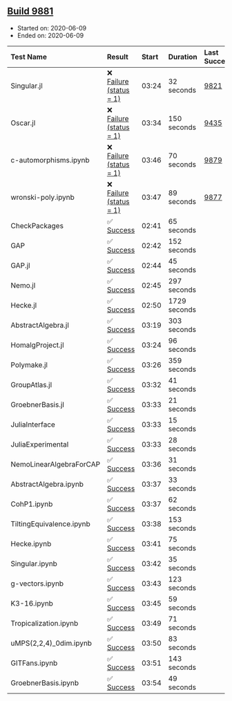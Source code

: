 ## [Build 9881](https://oscarci.mathematik.uni-kl.de/job/oscar/9881/)

* Started on: 2020-06-09
* Ended on: 2020-06-09

| Test Name    | Result | Start | Duration | Last Success | First Failure |
|:-------------|:-------|:------|:---------|:-------------|:--------------|
| Singular.jl | ❌ [Failure (status = 1)](https://oscarci.mathematik.uni-kl.de/job/oscar/9881/artifact/logs/build-9881/Singular.jl.log) | 03:24 | 32 seconds | [9821](https://oscarci.mathematik.uni-kl.de/job/oscar/9821/) | [9822](https://oscarci.mathematik.uni-kl.de/job/oscar/9822/) |
| Oscar.jl | ❌ [Failure (status = 1)](https://oscarci.mathematik.uni-kl.de/job/oscar/9881/artifact/logs/build-9881/Oscar.jl.log) | 03:34 | 150 seconds | [9435](https://oscarci.mathematik.uni-kl.de/job/oscar/9435/) | [9436](https://oscarci.mathematik.uni-kl.de/job/oscar/9436/) |
| c-automorphisms.ipynb | ❌ [Failure (status = 1)](https://oscarci.mathematik.uni-kl.de/job/oscar/9881/artifact/logs/build-9881/c-automorphisms.ipynb.log) | 03:46 | 70 seconds | [9879](https://oscarci.mathematik.uni-kl.de/job/oscar/9879/) | [9880](https://oscarci.mathematik.uni-kl.de/job/oscar/9880/) |
| wronski-poly.ipynb | ❌ [Failure (status = 1)](https://oscarci.mathematik.uni-kl.de/job/oscar/9881/artifact/logs/build-9881/wronski-poly.ipynb.log) | 03:47 | 89 seconds | [9877](https://oscarci.mathematik.uni-kl.de/job/oscar/9877/) | [9878](https://oscarci.mathematik.uni-kl.de/job/oscar/9878/) |
| CheckPackages | ✅ [Success](https://oscarci.mathematik.uni-kl.de/job/oscar/9881/artifact/logs/build-9881/CheckPackages.log) | 02:41 | 65 seconds |  |  |
| GAP | ✅ [Success](https://oscarci.mathematik.uni-kl.de/job/oscar/9881/artifact/logs/build-9881/GAP.log) | 02:42 | 152 seconds |  |  |
| GAP.jl | ✅ [Success](https://oscarci.mathematik.uni-kl.de/job/oscar/9881/artifact/logs/build-9881/GAP.jl.log) | 02:44 | 45 seconds |  |  |
| Nemo.jl | ✅ [Success](https://oscarci.mathematik.uni-kl.de/job/oscar/9881/artifact/logs/build-9881/Nemo.jl.log) | 02:45 | 297 seconds |  |  |
| Hecke.jl | ✅ [Success](https://oscarci.mathematik.uni-kl.de/job/oscar/9881/artifact/logs/build-9881/Hecke.jl.log) | 02:50 | 1729 seconds |  |  |
| AbstractAlgebra.jl | ✅ [Success](https://oscarci.mathematik.uni-kl.de/job/oscar/9881/artifact/logs/build-9881/AbstractAlgebra.jl.log) | 03:19 | 303 seconds |  |  |
| HomalgProject.jl | ✅ [Success](https://oscarci.mathematik.uni-kl.de/job/oscar/9881/artifact/logs/build-9881/HomalgProject.jl.log) | 03:24 | 96 seconds |  |  |
| Polymake.jl | ✅ [Success](https://oscarci.mathematik.uni-kl.de/job/oscar/9881/artifact/logs/build-9881/Polymake.jl.log) | 03:26 | 359 seconds |  |  |
| GroupAtlas.jl | ✅ [Success](https://oscarci.mathematik.uni-kl.de/job/oscar/9881/artifact/logs/build-9881/GroupAtlas.jl.log) | 03:32 | 41 seconds |  |  |
| GroebnerBasis.jl | ✅ [Success](https://oscarci.mathematik.uni-kl.de/job/oscar/9881/artifact/logs/build-9881/GroebnerBasis.jl.log) | 03:33 | 21 seconds |  |  |
| JuliaInterface | ✅ [Success](https://oscarci.mathematik.uni-kl.de/job/oscar/9881/artifact/logs/build-9881/JuliaInterface.log) | 03:33 | 15 seconds |  |  |
| JuliaExperimental | ✅ [Success](https://oscarci.mathematik.uni-kl.de/job/oscar/9881/artifact/logs/build-9881/JuliaExperimental.log) | 03:33 | 28 seconds |  |  |
| NemoLinearAlgebraForCAP | ✅ [Success](https://oscarci.mathematik.uni-kl.de/job/oscar/9881/artifact/logs/build-9881/NemoLinearAlgebraForCAP.log) | 03:36 | 31 seconds |  |  |
| AbstractAlgebra.ipynb | ✅ [Success](https://oscarci.mathematik.uni-kl.de/job/oscar/9881/artifact/logs/build-9881/AbstractAlgebra.ipynb.log) | 03:37 | 33 seconds |  |  |
| CohP1.ipynb | ✅ [Success](https://oscarci.mathematik.uni-kl.de/job/oscar/9881/artifact/logs/build-9881/CohP1.ipynb.log) | 03:37 | 62 seconds |  |  |
| TiltingEquivalence.ipynb | ✅ [Success](https://oscarci.mathematik.uni-kl.de/job/oscar/9881/artifact/logs/build-9881/TiltingEquivalence.ipynb.log) | 03:38 | 153 seconds |  |  |
| Hecke.ipynb | ✅ [Success](https://oscarci.mathematik.uni-kl.de/job/oscar/9881/artifact/logs/build-9881/Hecke.ipynb.log) | 03:41 | 75 seconds |  |  |
| Singular.ipynb | ✅ [Success](https://oscarci.mathematik.uni-kl.de/job/oscar/9881/artifact/logs/build-9881/Singular.ipynb.log) | 03:42 | 35 seconds |  |  |
| g-vectors.ipynb | ✅ [Success](https://oscarci.mathematik.uni-kl.de/job/oscar/9881/artifact/logs/build-9881/g-vectors.ipynb.log) | 03:43 | 123 seconds |  |  |
| K3-16.ipynb | ✅ [Success](https://oscarci.mathematik.uni-kl.de/job/oscar/9881/artifact/logs/build-9881/K3-16.ipynb.log) | 03:45 | 59 seconds |  |  |
| Tropicalization.ipynb | ✅ [Success](https://oscarci.mathematik.uni-kl.de/job/oscar/9881/artifact/logs/build-9881/Tropicalization.ipynb.log) | 03:49 | 71 seconds |  |  |
| uMPS(2,2,4)_0dim.ipynb | ✅ [Success](https://oscarci.mathematik.uni-kl.de/job/oscar/9881/artifact/logs/build-9881/uMPS-2-2-4-_0dim.ipynb.log) | 03:50 | 83 seconds |  |  |
| GITFans.ipynb | ✅ [Success](https://oscarci.mathematik.uni-kl.de/job/oscar/9881/artifact/logs/build-9881/GITFans.ipynb.log) | 03:51 | 143 seconds |  |  |
| GroebnerBasis.ipynb | ✅ [Success](https://oscarci.mathematik.uni-kl.de/job/oscar/9881/artifact/logs/build-9881/GroebnerBasis.ipynb.log) | 03:54 | 49 seconds |  |  |
